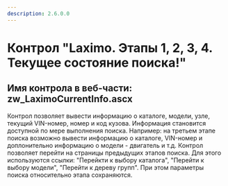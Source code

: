 ```yaml
---
description: 2.6.0.0
---
```


# Контрол "Laximo. Этапы 1, 2, 3, 4. Текущее состояние поиска!"

## Имя контрола в веб-части: zw\_LaximoCurrentInfo.ascx

Контрол позволяет вывести информацию о каталоге, модели, узле, текущий VIN-номер, номер и код кузова. Информация становится доступной по мере выполнения поиска. Например: на третьем этапе поиска возможно вывести информацию о каталоге, VIN-номер и доплонительно информацию о модели - двигатель и т.д. Контрол позволяет перейти на страницы предыдущих этапов поиска. Для этого используются ссылки: "Перейкти к выбору каталога", "Перейти к выбору модели", "Перейти к дереву групп". При этом параметры поиска относительно этапа сохраняются.


